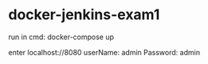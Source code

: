 # docker-jenkins-exam1

run in cmd: docker-compose up

enter localhost://8080
 userName: admin Password: admin
